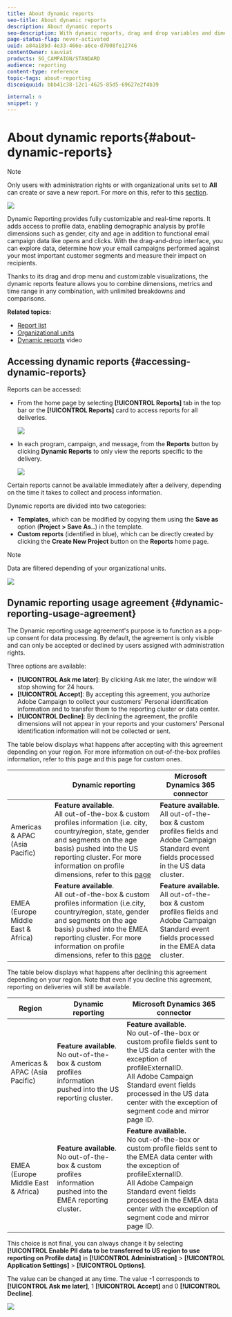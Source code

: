 ```yaml
---
title: About dynamic reports
seo-title: About dynamic reports
description: About dynamic reports
seo-description: With dynamic reports, drag and drop variables and dimensions into your freeform environment and analyze the success of your campaigns.
page-status-flag: never-activated
uuid: a84a18bd-4e33-466e-a6ce-d7008fe12746
contentOwner: sauviat
products: SG_CAMPAIGN/STANDARD
audience: reporting
content-type: reference
topic-tags: about-reporting
discoiquuid: bbb41c38-12c1-4625-85d5-69627e2f4b39

internal: n
snippet: y
---
```


# About dynamic reports{#about-dynamic-reports}

>[!NOTE]
>
>Only users with administration rights or with organizational units set to **All** can create or save a new report. For more on this, refer to this [section](../../administration/using/users-management.md).

![](assets/dynamic_report_intro.png)

Dynamic Reporting provides fully customizable and real-time  reports. It adds access to profile data, enabling demographic analysis by profile dimensions such as gender, city and age in addition to functional email campaign data like opens and clicks. With the drag-and-drop interface, you can explore data, determine how your email campaigns performed against your most important customer segments and measure their impact on recipients.

Thanks to its drag and drop menu and customizable visualizations, the dynamic reports feature allows you to combine dimensions, metrics and time range in any combination, with unlimited breakdowns and comparisons.


**Related topics:**

* [Report list](../../reporting/using/defining-the-report-period.md)
* [Organizational units](../../administration/using/organizational-units.md)
* [Dynamic reports](https://helpx.adobe.com/campaign/kt/acs/using/acs-creating-a-dynamic-report-feature-video-use.html) video

## Accessing dynamic reports {#accessing-dynamic-reports}

Reports can be accessed:

* From the home page by selecting **[!UICONTROL Reports]** tab in the top bar or the **[!UICONTROL Reports]** card to access reports for all deliveries.

  ![](assets/campaign_reports_access.png)

* In each program, campaign, and message, from the **Reports** button by clicking **Dynamic Reports** to only view the reports specific to the delivery.

  ![](assets/campaign_reports_description.png)

Certain reports cannot be available immediately after a delivery, depending on the time it takes to collect and process information.

Dynamic reports are divided into two categories:

* **Templates**, which can be modified by copying them using the **Save as** option (**Project > Save As..**) in the template.
* **Custom reports** (identified in blue), which can be directly created by clicking the **Create New Project** button on the **Reports** home page.

>[!NOTE]
>
>Data are filtered depending of your organizational units.

![](assets/dynamic_report_overview.png)

## Dynamic reporting usage agreement {#dynamic-reporting-usage-agreement}

The Dynamic reporting usage agreement's purpose is to function as a pop-up consent for data processing. By default, the agreement is only visible and can only be accepted or declined by users assigned with administration rights.

Three options are available:

* **[!UICONTROL Ask me later]**: By clicking Ask me later, the window will stop showing for 24 hours.
* **[!UICONTROL Accept]**: By accepting this agreement, you authorize Adobe Campaign to collect your customers' Personal identification information and to transfer them to the reporting cluster or data center.
* **[!UICONTROL Decline]**: By declining the agreement, the profile dimensions will not appear in your reports and your customers' Personal identification information will not be collected or sent.

The table below displays what happens after accepting with this agreement depending on your region. For more information on out-of-the-box profiles information, refer to this page and this page for custom ones. 

|  |Dynamic reporting|Microsoft Dynamics 365 connector|
|---|---|---|
|Americas & APAC (Asia Pacific)| **Feature available**. <br>All out-of-the-box & custom profiles information (i.e. city, country/region, state, gender and segments on the age basis) pushed into the US reporting cluster. For more information on profile dimensions, refer to this [page](../../reporting/using/list-of-components-.md) |**Feature available**. <br>All out-of-the-box & custom profiles fields and Adobe Campaign Standard event fields processed in the US data cluster.|
|EMEA (Europe Middle East & Africa)|**Feature available**. <br>All out-of-the-box & custom profiles information (i.e.city, country/region, state, gender and segments on the age basis) pushed into the EMEA reporting cluster. For more information on profile dimensions, refer to this [page](../../reporting/using/list-of-components-.md)|**Feature available.** <br>All out-of-the-box & custom profiles fields and Adobe Campaign Standard event fields processed in the EMEA data cluster.|

The table below displays what happens after declining this agreement depending on your region. Note that even if you decline this agreement, reporting on deliveries will still be available.

|  Region |Dynamic reporting|Microsoft Dynamics 365 connector|
|---|---|---|
|Americas & APAC (Asia Pacific)|**Feature available**. <br>No out-of-the-box & custom profiles information pushed into the US reporting cluster.|**Feature available**. <br>No out-of-the-box or custom profile fields sent to the US data center with the exception of profileExternalID. <br>All Adobe Campaign Standard event fields processed in the US data center with the exception of segment code and mirror page ID.|
|EMEA (Europe Middle East & Africa)|**Feature available**. <br>No out-of-the-box & custom profiles information pushed into the EMEA reporting cluster.|**Feature available.** <br>No out-of-the-box or custom profile fields sent to the EMEA data center with the exception of profileExternalID. <br>All Adobe Campaign Standard event fields processed in the EMEA data center with the exception of segment code and mirror page ID.|

This choice is not final, you can always change it by selecting **[!UICONTROL Enable PII data to be transferred to US region to use reporting on Profile data]** in **[!UICONTROL Administration]** > **[!UICONTROL Application Settings]** > **[!UICONTROL Options]**.

The value can be changed at any time. The value -1 corresponds to **[!UICONTROL Ask me later]**, 1 **[!UICONTROL Accept]** and 0 **[!UICONTROL Decline]**.

![](assets/pii_window_2.png)

